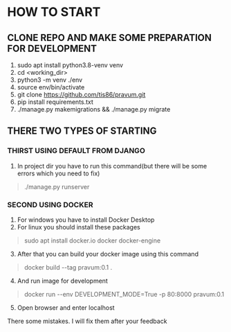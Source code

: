 # HOW TO START

## CLONE REPO AND MAKE SOME PREPARATION FOR DEVELOPMENT
1. sudo apt install python3.8-venv venv
2. cd <working_dir>
3. python3 -m venv ./env
4. source env/bin/activate
5. git clone https://github.com/tis86/pravum.git
6. pip install requirements.txt
7. ./manage.py makemigrations && ./manage.py migrate

## THERE TWO TYPES OF STARTING

### THIRST USING DEFAULT FROM DJANGO
1. In project dir you have to run this command(but there will be some errors
which you need to fix)

> ./manage.py runserver

### SECOND USING DOCKER

1. For windows you have to install Docker Desktop
2. For linux you should install these packages

> sudo apt install docker.io docker docker-engine

3. After that you can build your docker image using this command

> docker build --tag pravum:0.1 .

4. And run image for development

> docker run --env DEVELOPMENT_MODE=True -p 80:8000 pravum:0.1

5. Open browser and enter localhost


There some mistakes. I will fix them after your feedback
